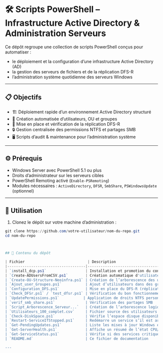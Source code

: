 
# 🛠️ Scripts PowerShell – Infrastructure Active Directory & Administration Serveurs

Ce dépôt regroupe une collection de scripts PowerShell conçus pour automatiser :

- le déploiement et la configuration d’une infrastructure Active Directory (AD)
- la gestion des serveurs de fichiers et de la réplication DFS-R
- l’administration système quotidienne des serveurs Windows

---

## 📋 Objectifs

- 🏗️ Déploiement rapide d’un environnement Active Directory structuré
- 👥 Création automatisée d’utilisateurs, OU et groupes
- 🔁 Mise en place et vérification de la réplication DFS-R
- 🔒 Gestion centralisée des permissions NTFS et partages SMB
- 🖥️ Scripts d’audit & maintenance pour l’administration système

---

## ⚙️ Prérequis

- Windows Server avec PowerShell 5.1 ou plus
- Droits d’administrateur sur les serveurs cibles
- PowerShell Remoting activé (`Enable-PSRemoting`)
- Modules nécessaires : `ActiveDirectory`, `DFSR`, `SmbShare`, `PSWindowsUpdate` (optionnel)

---

## 🚀 Utilisation

1. Clonez le dépôt sur votre machine d’administration :

```powershell
git clone https://github.com/votre-utilisateur/nom-du-repo.git
cd nom-du-repo



## 📂 Contenu du dépôt

| Fichier                             | Description                                                            |
|------------------------------------|------------------------------------------------------------------------|
| `install_dcp.ps1`                  | Installation et promotion du contrôleur de domaine                     |
| `Create-ADUsersFromCSV.ps1`        | Création automatique d'utilisateurs depuis un fichier `.csv`           |
| `Create-OU-Structure-Neoinfra.ps1` | Création de l’arborescence des unités organisationnelles               |
| `Ajout_user_Groupes.ps1`           | Ajout d’utilisateurs dans des groupes prédéfinis                       |
| `Configuration_DFS.ps1`            | Mise en place du DFS-R (réplication de fichiers)                       |
| `Check_DFSr.ps1` / `test_dfsr.ps1` | Vérification du bon fonctionnement du DFS-R                            |
| `UpdatePermissions.ps1`           | Application de droits NTFS personnalisés                               |
| `verif_smb_share.ps1`              | Vérification des partages SMB                                          |
| `Script_Arborescence_Serveur...`   | Création de l’arborescence logique sur serveur de fichiers             |
| `Utilisateurs_100_complet.csv`     | Fichier source des utilisateurs (nom, login, etc.)                     |
| `Check-DiskSpace.ps1`              | Vérifie l’espace disque disponible (alerte si < seuil défini)          |
| `Restart-ServiceIfStopped.ps1`     | Redémarre un service s’il est arrêté sur un ou plusieurs serveurs      |
| `Get-PendingUpdates.ps1`           | Liste les mises à jour Windows en attente                              |
| `Get-ServerHealth.ps1`             | Affiche un résumé de l’état CPU/RAM d’un ou plusieurs serveurs         |
| `Get-ServiceStatus.ps1`            | Vérifie si des services critiques sont actifs sur plusieurs serveurs   |
| `README.md`                        | Ce fichier de documentation                                            |

---


